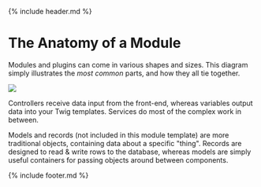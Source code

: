 {% include header.md %}

# The Anatomy of a Module

Modules and plugins can come in various shapes and sizes. This diagram simply illustrates the _most common_ parts, and how they all tie together.

![](https://raw.githubusercontent.com/doublesecretagency/craft-businesslogic/craft-3/src/resources/img/diagram.png)

Controllers receive data input from the front-end, whereas variables output data into your Twig templates. Services do most of the complex work in between.

Models and records (not included in this module template) are more traditional objects, containing data about a specific "thing". Records are designed to read & write rows to the database, whereas models are simply useful containers for passing objects around between components.

{% include footer.md %}
